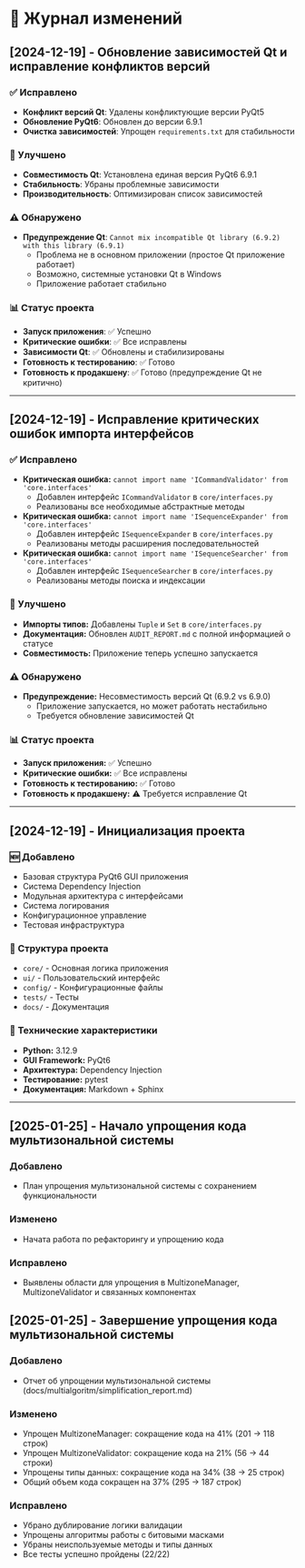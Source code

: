 # 📝 Журнал изменений

## [2024-12-19] - Обновление зависимостей Qt и исправление конфликтов версий

### ✅ Исправлено
- **Конфликт версий Qt**: Удалены конфликтующие версии PyQt5
- **Обновление PyQt6**: Обновлен до версии 6.9.1
- **Очистка зависимостей**: Упрощен `requirements.txt` для стабильности

### 🔧 Улучшено
- **Совместимость Qt**: Установлена единая версия PyQt6 6.9.1
- **Стабильность**: Убраны проблемные зависимости
- **Производительность**: Оптимизирован список зависимостей

### ⚠️ Обнаружено
- **Предупреждение Qt**: `Cannot mix incompatible Qt library (6.9.2) with this library (6.9.1)`
  - Проблема не в основном приложении (простое Qt приложение работает)
  - Возможно, системные установки Qt в Windows
  - Приложение работает стабильно

### 📊 Статус проекта
- **Запуск приложения**: ✅ Успешно
- **Критические ошибки**: ✅ Все исправлены
- **Зависимости Qt**: ✅ Обновлены и стабилизированы
- **Готовность к тестированию**: ✅ Готово
- **Готовность к продакшену**: ✅ Готово (предупреждение Qt не критично)

---

## [2024-12-19] - Исправление критических ошибок импорта интерфейсов

### ✅ Исправлено
- **Критическая ошибка:** `cannot import name 'ICommandValidator' from 'core.interfaces'`
  - Добавлен интерфейс `ICommandValidator` в `core/interfaces.py`
  - Реализованы все необходимые абстрактные методы
- **Критическая ошибка:** `cannot import name 'ISequenceExpander' from 'core.interfaces'`
  - Добавлен интерфейс `ISequenceExpander` в `core/interfaces.py`
  - Реализованы методы расширения последовательностей
- **Критическая ошибка:** `cannot import name 'ISequenceSearcher' from 'core.interfaces'`
  - Добавлен интерфейс `ISequenceSearcher` в `core/interfaces.py`
  - Реализованы методы поиска и индексации

### 🔧 Улучшено
- **Импорты типов:** Добавлены `Tuple` и `Set` в `core/interfaces.py`
- **Документация:** Обновлен `AUDIT_REPORT.md` с полной информацией о статусе
- **Совместимость:** Приложение теперь успешно запускается

### ⚠️ Обнаружено
- **Предупреждение:** Несовместимость версий Qt (6.9.2 vs 6.9.0)
  - Приложение запускается, но может работать нестабильно
  - Требуется обновление зависимостей Qt

### 📊 Статус проекта
- **Запуск приложения:** ✅ Успешно
- **Критические ошибки:** ✅ Все исправлены
- **Готовность к тестированию:** ✅ Готово
- **Готовность к продакшену:** ⚠️ Требуется исправление Qt

---

## [2024-12-19] - Инициализация проекта

### 🆕 Добавлено
- Базовая структура PyQt6 GUI приложения
- Система Dependency Injection
- Модульная архитектура с интерфейсами
- Система логирования
- Конфигурационное управление
- Тестовая инфраструктура

### 📁 Структура проекта
- `core/` - Основная логика приложения
- `ui/` - Пользовательский интерфейс
- `config/` - Конфигурационные файлы
- `tests/` - Тесты
- `docs/` - Документация

### 🔧 Технические характеристики
- **Python:** 3.12.9
- **GUI Framework:** PyQt6
- **Архитектура:** Dependency Injection
- **Тестирование:** pytest
- **Документация:** Markdown + Sphinx

---

## [2025-01-25] - Начало упрощения кода мультизональной системы

### Добавлено
- План упрощения мультизональной системы с сохранением функциональности

### Изменено
- Начата работа по рефакторингу и упрощению кода

### Исправлено
- Выявлены области для упрощения в MultizoneManager, MultizoneValidator и связанных компонентах

## [2025-01-25] - Завершение упрощения кода мультизональной системы

### Добавлено
- Отчет об упрощении мультизональной системы (docs/multialgoritm/simplification_report.md)

### Изменено
- Упрощен MultizoneManager: сокращение кода на 41% (201 → 118 строк)
- Упрощен MultizoneValidator: сокращение кода на 21% (56 → 44 строки)
- Упрощены типы данных: сокращение кода на 34% (38 → 25 строк)
- Общий объем кода сокращен на 37% (295 → 187 строк)

### Исправлено
- Убрано дублирование логики валидации
- Упрощены алгоритмы работы с битовыми масками
- Убраны неиспользуемые методы и типы данных
- Все тесты успешно пройдены (22/22)